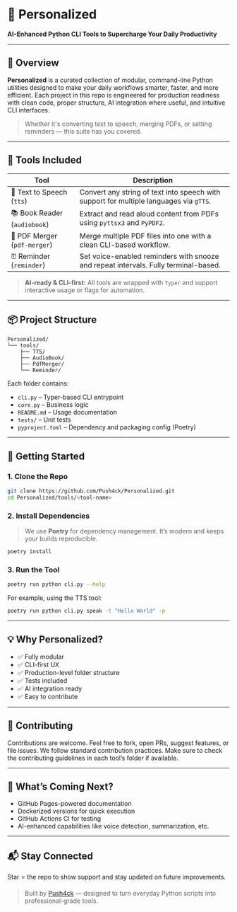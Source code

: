 # 🚀 Personalized

**AI-Enhanced Python CLI Tools to Supercharge Your Daily Productivity**

---

## 📌 Overview

**Personalized** is a curated collection of modular, command-line Python utilities designed to make your daily workflows smarter, faster, and more efficient. Each project in this repo is engineered for production readiness with clean code, proper structure, AI integration where useful, and intuitive CLI interfaces.

> Whether it's converting text to speech, merging PDFs, or setting reminders — this suite has you covered.

---

## 🧰 Tools Included

| Tool                         | Description                                                                            |
| ---------------------------- | -------------------------------------------------------------------------------------- |
| 📢 Text to Speech (`tts`)    | Convert any string of text into speech with support for multiple languages via `gTTS`. |
| 📚 Book Reader (`audiobook`) | Extract and read aloud content from PDFs using `pyttsx3` and `PyPDF2`.                 |
| 📌 PDF Merger (`pdf-merger`) | Merge multiple PDF files into one with a clean CLI-based workflow.                     |
| ⏰ Reminder (`reminder`)     | Set voice-enabled reminders with snooze and repeat intervals. Fully terminal-based.    |

> **AI-ready & CLI-first:** All tools are wrapped with `Typer` and support interactive usage or flags for automation.

---

## 📦 Project Structure

```
Personalized/
└── tools/
    ├── TTS/
    ├── AudioBook/
    ├── PdfMerger/
    └── Reminder/
```

Each folder contains:

- `cli.py` – Typer-based CLI entrypoint
- `core.py` – Business logic
- `README.md` – Usage documentation
- `tests/` – Unit tests
- `pyproject.toml` – Dependency and packaging config (Poetry)

---

## 🚀 Getting Started

### 1. Clone the Repo

```bash
git clone https://github.com/Push4ck/Personalized.git
cd Personalized/tools/<tool-name>
```

### 2. Install Dependencies

> We use **Poetry** for dependency management. It’s modern and keeps your builds reproducible.

```bash
poetry install
```

### 3. Run the Tool

```bash
poetry run python cli.py --help
```

For example, using the TTS tool:

```bash
poetry run python cli.py speak -t "Hello World" -p
```

---

## 💡 Why Personalized?

- ✅ Fully modular
- ✅ CLI-first UX
- ✅ Production-level folder structure
- ✅ Tests included
- ✅ AI integration ready
- ✅ Easy to contribute

---

## 🤝 Contributing

Contributions are welcome. Feel free to fork, open PRs, suggest features, or file issues. We follow standard contribution practices. Make sure to check the contributing guidelines in each tool’s folder if available.

---

## 🧐 What’s Coming Next?

- GitHub Pages-powered documentation
- Dockerized versions for quick execution
- GitHub Actions CI for testing
- AI-enhanced capabilities like voice detection, summarization, etc.

---

## 📬 Stay Connected

Star ⭐ the repo to show support and stay updated on future improvements.

> Built by [Push4ck](https://github.com/Push4ck) — designed to turn everyday Python scripts into professional-grade tools.

